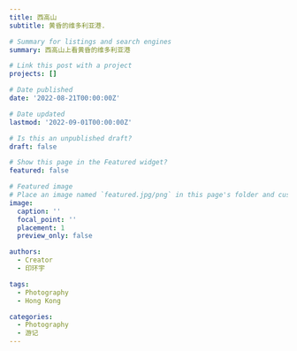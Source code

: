 ```yaml
---
title: 西高山
subtitle: 黄昏的维多利亚港.

# Summary for listings and search engines
summary: 西高山上看黄昏的维多利亚港

# Link this post with a project
projects: []

# Date published
date: '2022-08-21T00:00:00Z'

# Date updated
lastmod: '2022-09-01T00:00:00Z'

# Is this an unpublished draft?
draft: false

# Show this page in the Featured widget?
featured: false

# Featured image
# Place an image named `featured.jpg/png` in this page's folder and customize its options here.
image:
  caption: ''
  focal_point: ''
  placement: 1
  preview_only: false

authors:
  - Creator
  - 印环宇

tags:
  - Photography
  - Hong Kong

categories:
  - Photography
  - 游记
---
```



